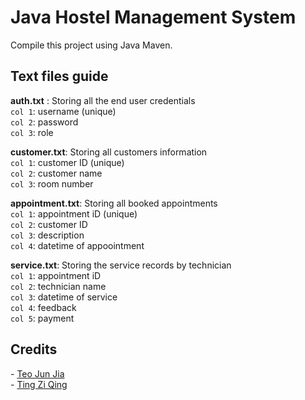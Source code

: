 <h1>Java Hostel Management System</h1>  

Compile this project using Java Maven.  

<h2>Text files guide</h2>

**auth.txt** : Storing all the end user credentials  
`col 1`: username (unique)  
`col 2`: password  
`col 3`: role  

**customer.txt**: Storing all customers information  
`col 1`: customer ID (unique)  
`col 2`: customer name  
`col 3`: room number  

**appointment.txt**: Storing all booked appointments  
`col 1`: appointment iD (unique)  
`col 2`: customer ID  
`col 3`: description  
`col 4`: datetime of appoointment  

**service.txt**: Storing the service records by technician  
`col 1`: appointment iD  
`col 2`: technician name  
`col 3`: datetime of service  
`col 4`: feedback  
`col 5`: payment  

<h2>Credits</h2>
- <a href="https://github.com/TeoJJss">Teo Jun Jia</a><br> 
- <a href="https://github.com/omeowrice">Ting Zi Qing</a>